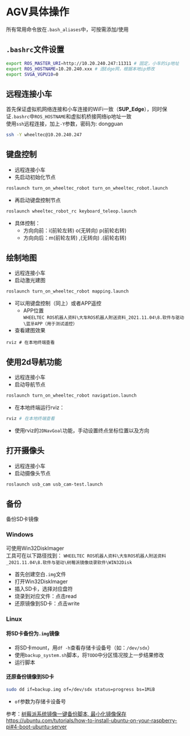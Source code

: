# AGV具体操作

所有常用命令放在`.bash_aliases`中，可按需添加/使用


## `.bashrc`文件设置
```bash
export ROS_MASTER_URI=http://10.20.240.247:11311 # 固定，小车的ip地址
export ROS_HOSTNAME=10.20.240.xxx # 连Edge网，根据本地ip修改
export SVGA_VGPU10=0
```


## 远程连接小车
首先保证虚拟机网络连接和小车连接的WiFi一致（**SUP_Edge**），同时保证`.bashrc`中`ROS_HOSTNAME`和虚拟机桥接网络ip地址一致  
使用`ssh`远程连接，加上`-Y`参数，密码为: dongguan
```bash
ssh -Y wheeltec@10.20.240.247
```


## 键盘控制
- 远程连接小车
- 先启动初始化节点
```bash
roslaunch turn_on_wheeltec_robot turn_on_wheeltec_robot.launch
```
- 再启动键盘控制节点
```bash
roslaunch wheeltec_robot_rc keyboard_teleop.launch
```
- 具体控制：
  - 方向向前：i(前轮左转) o(无转向) p(前轮右转) 
  - 方向向后：m(前轮左转) ,(无转向) .(前轮右转)


## 绘制地图
- 远程连接小车
- 启动激光建图
```bash
roslaunch turn_on_wheeltec_robot mapping.launch 
```
- 可以用键盘控制（同上）或者APP遥控
  - APP位置  
  `WHEELTEC ROS机器人资料\大车ROS机器人附送资料_2021.11.04\8.软件与驱动\蓝牙APP（用于测试遥控）`
- 查看建图效果
```
rviz # 在本地终端查看
```


## 使用2d导航功能
- 远程连接小车
- 启动导航节点
```bash
roslaunch turn_on_wheeltec_robot navigation.launch
```
- 在本地终端运行rviz：
```bash
rviz # 在本地终端查看
```
- 使用rviz的`2DNavGoal`功能，手动设置终点坐标位置以及方向

## 打开摄像头
- 远程连接小车
- 启动摄像头节点
```bash
roslaunch usb_cam usb_cam-test.launch
```


## 备份
备份SD卡镜像  
### Windows
可使用Win32DiskImager  
工具可在以下路径找到：
`WHEELTEC ROS机器人资料\大车ROS机器人附送资料_2021.11.04\8.软件与驱动\树莓派镜像烧录软件\WIN32Disk`
- 首先创建空白`.img`文件
- 打开Win32DiskImager
- 插入SD卡，选择对应盘符
- 烧录到对应文件：点击read
- 还原镜像到SD卡：点击write

### Linux
#### 将SD卡备份为`.img`镜像
- 将SD卡mount，用`df -h`查看存储卡设备号（如：`/dev/sdx`）
- 使用`backup_system.sh`脚本，将`TODO`中分区情况按上一步结果修改
- 运行脚本

#### 还原备份镜像到SD卡
```bash
sudo dd if=backup.img of=/dev/sdx status=progress bs=1MiB
```
- `of`参数为存储卡设备号  

参考：[树莓派系统镜像一键备份脚本, 最小化镜像保存](https://neucrack.com/p/107)
https://ubuntu.com/tutorials/how-to-install-ubuntu-on-your-raspberry-pi#4-boot-ubuntu-server
